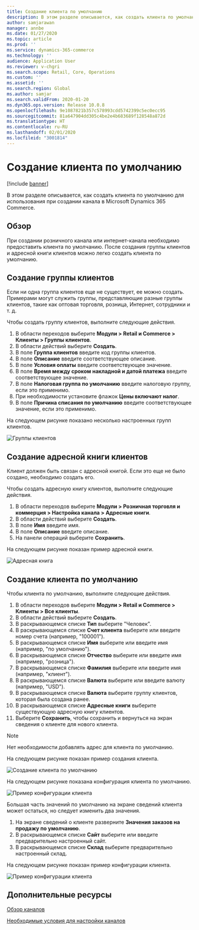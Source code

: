 ```yaml
---
title: Создание клиента по умолчанию
description: В этом разделе описывается, как создать клиента по умолчанию для использования при создании канала в Microsoft Dynamics 365 Commerce.
author: samjarawan
manager: annbe
ms.date: 01/27/2020
ms.topic: article
ms.prod: ''
ms.service: dynamics-365-commerce
ms.technology: ''
audience: Application User
ms.reviewer: v-chgri
ms.search.scope: Retail, Core, Operations
ms.custom: ''
ms.assetid: ''
ms.search.region: Global
ms.author: samjar
ms.search.validFrom: 2020-01-20
ms.dyn365.ops.version: Release 10.0.8
ms.openlocfilehash: 9e1087821b357c578993cdd5742399c5ec0ecc95
ms.sourcegitcommit: 81a647904dd305c4be2e4b683689f128548a872d
ms.translationtype: HT
ms.contentlocale: ru-RU
ms.lasthandoff: 02/01/2020
ms.locfileid: "3001814"
---
```

# <a name="create-a-default-customer"></a>Создание клиента по умолчанию


[!include [banner](includes/banner.md)]

В этом разделе описывается, как создать клиента по умолчанию для использования при создании канала в Microsoft Dynamics 365 Commerce.

## <a name="overview"></a>Обзор

При создании розничного канала или интернет-канала необходимо предоставить клиента по умолчанию. После создания группы клиентов и адресной книги клиентов можно легко создать клиента по умолчанию.

## <a name="create-a-customer-group"></a>Создание группы клиентов

Если ни одна группа клиентов еще не существует, ее можно создать. Примерами могут служить группы, представляющие разные группы клиентов, такие как оптовая торговля, розница, Интернет, сотрудники и т. д.

Чтобы создать группу клиентов, выполните следующие действия.

1. В области переходов выберите **Модули \> Retail и Commerce \> Клиенты \> Группы клиентов**.
1. В области действий выберите **Создать**.
1. В поле **Группа клиентов** введите код группы клиентов.
1. В поле **Описание** введите соответствующее описание.
1. В поле **Условия оплаты** введите соответствующее значение.
1. В поле **Время между сроком накладной и датой платежа** введите соответствующее значение.
1. В поле **Налоговая группа по умолчанию** введите налоговую группу, если это применимо.
1. При необходимости установите флажок **Цены включают налог**.
1. В поле **Причина списания по умолчанию** введите соответствующее значение, если это применимо.

На следующем рисунке показано несколько настроенных групп клиентов.

![Группы клиентов](media/customer-groups.png)

## <a name="create-a-customer-address-book"></a>Создание адресной книги клиентов

Клиент должен быть связан с адресной книгой. Если это еще не было создано, необходимо создать его.

Чтобы создать адресную книгу клиентов, выполните следующие действия.

1. В области переходов выберите **Модули \> Розничная торговля и коммерция \> Настройка канала \> Адресные книги**.
1. В области действий выберите **Создать**.
1. В поле **Имя** введите имя.
1. В поле **Описание** введите описание.
1. На панели операций выберите **Сохранить**.

На следующем рисунке показан пример адресной книги.

![Адресная книга](media/address-book.png)

## <a name="create-a-default-customer"></a>Создание клиента по умолчанию

Чтобы клиента по умолчанию, выполните следующие действия.

1. В области переходов выберите **Модули \> Retail и Commerce \> Клиенты \> Все клиенты**.
1. В области действий выберите **Создать**.
1. В раскрывающемся списке **Тип** выберите "Человек".
1. В раскрывающемся списке **Счет клиента** выберите или введите номер счета (например, "100001").
1. В раскрывающемся списке **Имя** выберите или введите имя (например, "по умолчанию").
1. В раскрывающемся списке **Отчество** выберите или введите имя (например, "розница").
1. В раскрывающемся списке **Фамилия** выберите или введите имя (например, "клиент").
1. В раскрывающемся списке **Валюта** выберите или введите валюту (например, "USD").
1. В раскрывающемся списке **Валюта** выберите группу клиентов, которая была создана ранее.
1. В раскрывающемся списке **Адресные книги** выберите существующую адресную книгу клиентов.
1. Выберите **Сохранить**, чтобы сохранить и вернуться на экран сведения о клиенте для нового клиента.

> [!NOTE]
> Нет необходимости добавлять адрес для клиента по умолчанию.

На следующем рисунке показан пример создания клиента.

![Создание клиента по умолчанию](media/default-customer-creation.png)

На следующем рисунке показана конфигурация клиента по умолчанию.

![Пример конфигурации клиента](media/default-customer-configuration1.png)

Большая часть значений по умолчанию на экране сведений клиента может остаться, но следует изменить два значения.

1. На экране сведений о клиенте разверните **Значения заказов на продажу по умолчанию**.
1. В раскрывающемся списке **Сайт** выберите или введите предварительно настроенный сайт.
1. В раскрывающемся списке **Склад** выберите предварительно настроенный склад.

На следующем рисунке показан пример конфигурации клиента.

![Пример конфигурации клиента](media/default-customer-configuration2.png)

## <a name="additional-resources"></a>Дополнительные ресурсы

[Обзор каналов](channels-overview.md)

[Необходимые условия для настройки каналов](channels-prerequisites.md)
